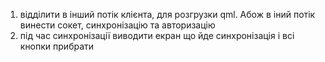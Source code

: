 1. відділити в інший потік клієнта, для розгрузки qml. Абож в іний потік винести сокет, синхронізацію та авторизацію
2. під час синхронізації виводити екран що йде синхронізація і всі кнопки прибрати
